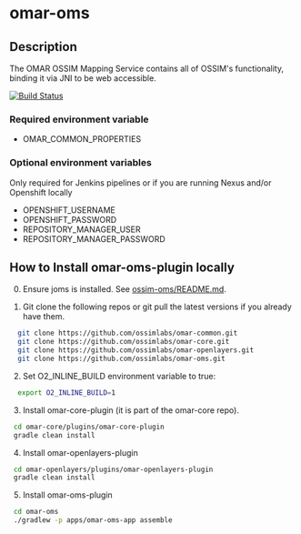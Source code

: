 # omar-oms

## Description

The OMAR OSSIM Mapping Service contains all of OSSIM's functionality, binding it via JNI to be web accessible.

[![Build Status](https://jenkins.ossim.io/buildStatus/icon?job=omar-oms-dev)]()

### Required environment variable
- OMAR_COMMON_PROPERTIES

### Optional environment variables
Only required for Jenkins pipelines or if you are running Nexus and/or Openshift locally

- OPENSHIFT_USERNAME
- OPENSHIFT_PASSWORD
- REPOSITORY_MANAGER_USER
- REPOSITORY_MANAGER_PASSWORD

## How to Install omar-oms-plugin locally

0. Ensure joms is installed. See [ossim-oms/README.md](http://github.com/ossimlabs/ossim-oms/blob/master/README.md).

1. Git clone the following repos or git pull the latest versions if you already have them.

``` sh
  git clone https://github.com/ossimlabs/omar-common.git
  git clone https://github.com/ossimlabs/omar-core.git
  git clone https://github.com/ossimlabs/omar-openlayers.git
  git clone https://github.com/ossimlabs/omar-oms.git
```

2. Set O2_INLINE_BUILD environment variable to true:

``` sh
  export O2_INLINE_BUILD=1
```

3. Install omar-core-plugin (it is part of the omar-core repo).

``` sh
 cd omar-core/plugins/omar-core-plugin
 gradle clean install
```

4. Install omar-openlayers-plugin

``` sh
 cd omar-openlayers/plugins/omar-openlayers-plugin
 gradle clean install
```

5. Install omar-oms-plugin

``` sh
 cd omar-oms
 ./gradlew -p apps/omar-oms-app assemble
```
 
